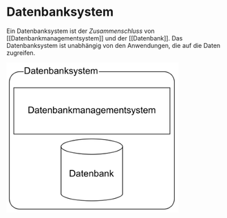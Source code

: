 # Datenbanksystem
Ein Datenbanksystem ist der *Zusammenschluss* von [[Datenbankmanagementsystem]] und der [[Datenbank]]. Das Datenbanksystem ist unabhängig von den Anwendungen, die auf die Daten zugreifen.

![](../_Medien/Datenbanksystem.png)


